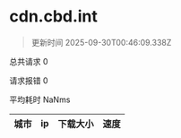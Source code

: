 
  # cdn.cbd.int

  > 更新时间 2025-09-30T00:46:09.338Z
  
  总共请求 0

  请求报错 0

  平均耗时 NaNms

|城市|ip|下载大小|速度|
|-----|----------|---|---|

  